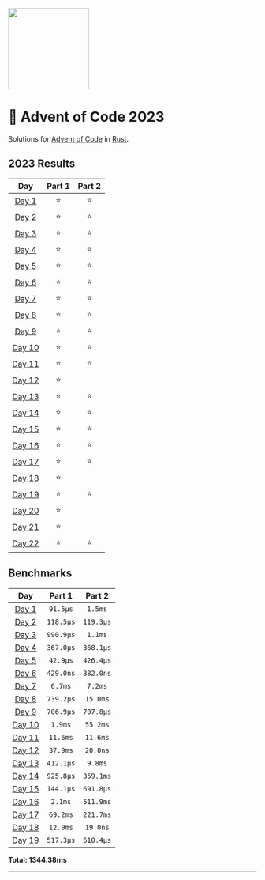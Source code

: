 <img src="./.assets/christmas_ferris.png" width="164">

# 🎄 Advent of Code 2023

Solutions for [Advent of Code](https://adventofcode.com/) in [Rust](https://www.rust-lang.org/).

<!--- advent_readme_stars table --->
## 2023 Results

| Day | Part 1 | Part 2 |
| :---: | :---: | :---: |
| [Day 1](https://adventofcode.com/2023/day/1) | ⭐ | ⭐ |
| [Day 2](https://adventofcode.com/2023/day/2) | ⭐ | ⭐ |
| [Day 3](https://adventofcode.com/2023/day/3) | ⭐ | ⭐ |
| [Day 4](https://adventofcode.com/2023/day/4) | ⭐ | ⭐ |
| [Day 5](https://adventofcode.com/2023/day/5) | ⭐ | ⭐ |
| [Day 6](https://adventofcode.com/2023/day/6) | ⭐ | ⭐ |
| [Day 7](https://adventofcode.com/2023/day/7) | ⭐ | ⭐ |
| [Day 8](https://adventofcode.com/2023/day/8) | ⭐ | ⭐ |
| [Day 9](https://adventofcode.com/2023/day/9) | ⭐ | ⭐ |
| [Day 10](https://adventofcode.com/2023/day/10) | ⭐ | ⭐ |
| [Day 11](https://adventofcode.com/2023/day/11) | ⭐ | ⭐ |
| [Day 12](https://adventofcode.com/2023/day/12) | ⭐ |   |
| [Day 13](https://adventofcode.com/2023/day/13) | ⭐ | ⭐ |
| [Day 14](https://adventofcode.com/2023/day/14) | ⭐ | ⭐ |
| [Day 15](https://adventofcode.com/2023/day/15) | ⭐ | ⭐ |
| [Day 16](https://adventofcode.com/2023/day/16) | ⭐ | ⭐ |
| [Day 17](https://adventofcode.com/2023/day/17) | ⭐ | ⭐ |
| [Day 18](https://adventofcode.com/2023/day/18) | ⭐ |   |
| [Day 19](https://adventofcode.com/2023/day/19) | ⭐ | ⭐ |
| [Day 20](https://adventofcode.com/2023/day/20) | ⭐ |   |
| [Day 21](https://adventofcode.com/2023/day/21) | ⭐ |   |
| [Day 22](https://adventofcode.com/2023/day/22) | ⭐ | ⭐ |
<!--- advent_readme_stars table --->

<!--- benchmarking table --->
## Benchmarks

| Day | Part 1 | Part 2 |
| :---: | :---: | :---:  |
| [Day 1](./src/bin/01.rs) | `91.5µs` | `1.5ms` |
| [Day 2](./src/bin/02.rs) | `118.5µs` | `119.3µs` |
| [Day 3](./src/bin/03.rs) | `990.9µs` | `1.1ms` |
| [Day 4](./src/bin/04.rs) | `367.0µs` | `368.1µs` |
| [Day 5](./src/bin/05.rs) | `42.9µs` | `426.4µs` |
| [Day 6](./src/bin/06.rs) | `429.0ns` | `382.0ns` |
| [Day 7](./src/bin/07.rs) | `6.7ms` | `7.2ms` |
| [Day 8](./src/bin/08.rs) | `739.2µs` | `15.0ms` |
| [Day 9](./src/bin/09.rs) | `706.9µs` | `707.8µs` |
| [Day 10](./src/bin/10.rs) | `1.9ms` | `55.2ms` |
| [Day 11](./src/bin/11.rs) | `11.6ms` | `11.6ms` |
| [Day 12](./src/bin/12.rs) | `37.9ms` | `20.0ns` |
| [Day 13](./src/bin/13.rs) | `412.1µs` | `9.8ms` |
| [Day 14](./src/bin/14.rs) | `925.8µs` | `359.1ms` |
| [Day 15](./src/bin/15.rs) | `144.1µs` | `691.8µs` |
| [Day 16](./src/bin/16.rs) | `2.1ms` | `511.9ms` |
| [Day 17](./src/bin/17.rs) | `69.2ms` | `221.7ms` |
| [Day 18](./src/bin/18.rs) | `12.9ms` | `19.0ns` |
| [Day 19](./src/bin/19.rs) | `517.3µs` | `610.4µs` |

**Total: 1344.38ms**
<!--- benchmarking table --->

---
